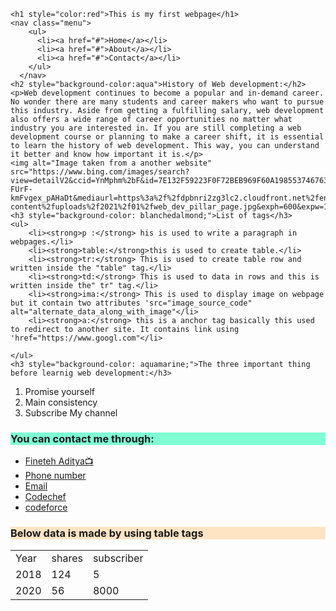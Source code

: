 <!DOCTYPE html>
<html lang="en">
<head>
    <meta charset="UTF-8">
    <meta http-equiv="X-UA-Compatible" content="IE=edge">
    <meta name="viewport" content="width=device-width, initial-scale=1.0">
    <title>My first webpage</title>
</head>
<body>
    
    <h1 style="color:red">This is my first webpage</h1>
    <nav class="menu">
        <ul>
          <li><a href="#">Home</a></li>
          <li><a href="#">About</a></li>
          <li><a href="#">Contact</a></li>
        </ul>
      </nav>
    <h2 style="background-color:aqua">History of Web development:</h2>
    <p>Web development continues to become a popular and in-demand career. No wonder there are many students and career makers who want to pursue this industry. Aside from getting a fulfilling salary, web development also offers a wide range of career opportunities no matter what industry you are interested in. If you are still completing a web development course or planning to make a career shift, it is essential to learn the history of web development. This way, you can understand it better and know how important it is.</p>
    <img alt="Image taken from a another website" src="https://www.bing.com/images/search?view=detailV2&ccid=YnMphm%2bF&id=7E132F59223F0F72BEB969F60A1985537467637F&thid=OIP.YnMphm-FUrF-kmFvgex_pAHaDt&mediaurl=https%3a%2f%2fdpbnri2zg3lc2.cloudfront.net%2fen%2fwp-content%2fuploads%2f2021%2f01%2fweb_dev_pillar_page.jpg&exph=600&expw=1200&q=image+of+webdeve&simid=607998852251011203&FORM=IRPRST&ck=C8BBFCF1C7BB582D3FF2B5A4EF8122B7&selectedIndex=7">
    <h3 style="background-color: blanchedalmond;">List of tags</h3>
    <ul>
        <li><strong>p :</strong> his is used to write a paragraph in webpages.</li>
        <li><strong>table:</strong>this is used to create table.</li>
        <li><strong>tr:</strong> This is used to create table row and written inside the "table" tag.</li>
        <li><strong>td:</strong> This is used to data in rows and this is written inside the" tr" tag.</li>
        <li><strong>ima:</strong> This is used to display image on webpage but it contain two attributes 'src="image_source_code"  alt="alternate_data_along_with_image"</li>
        <li><strong>a:</strong> this is a anchor tag basically this used to redirect to another site. It contains link using 'href="https://www.googl.com"</li>

    </ul>
    <h3 style="background-color: aquamarine;">The three important thing before learnig web development:</h3>
<ol>
    <li>Promise yourself</li>
    <li>Main consistency</li>
    <li>Subscribe My channel</li>
</ol>
<h3 style="background-color: aquamarine;">You can contact me through:</h3>
<ul>
    <li><a href="https://www.youtube.com/@jaladisikho">Fineteh Aditya📺</a></li>
    <li><a href="tel:+917070247810">Phone number</a></li>
    <li><a href="mailto:araj15397@gmail.com">Email</a></li>
    <li><a href="https://www.codechef.com/users/adityasupag1">Codechef</a></li>
    <li><a href="https://codeforces.com/profile/adityasupag1">codeforce</a></li>
</ul>
<h3 style="background-color:bisque">Below data is made by using table tags</h3>
<table>
    <tr>
        <td>Year</td>
        <td>shares</td>
        <td>subscriber</td>
    </tr>
    <tr>
        <td>2018</td>
        <td>124</td>
        <td>5</td>
    </tr>
    <tr>
        <td>2020</td>
        <td>56</td>
        <td>8000</td>
    </tr>
</table>

</body>
</html>
